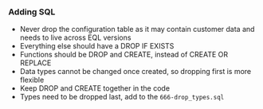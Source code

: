 ### Adding SQL


- Never drop the configuration table as it may contain customer data and needs to live across EQL versions
- Everything else should have a DROP IF EXISTS
- Functions should be DROP and CREATE, instead of CREATE OR REPLACE
 - Data types cannot be changed once created, so dropping first is more flexible
- Keep DROP and CREATE together in the code
- Types need to be dropped last, add to the `666-drop_types.sql`




